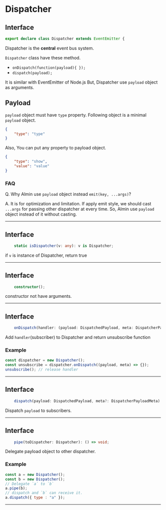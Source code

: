 # Dispatcher




















## Interface
```typescript
export declare class Dispatcher extends EventEmitter {
```

Dispatcher is the **central** event bus system.

`Dispatcher` class  have these method.

- `onDispatch(function(payload){ });`
- `dispatch(payload);`

It is similar with EventEmitter of Node.js
But, Dispatcher use `payload` object as arguments.

## Payload

`payload` object must have `type` property.
Following object is a minimal `payload` object.

```json
{
    "type": "type"
}
```

Also, You can put any property to payload object.

```json
{
    "type": "show",
    "value": "value"
}
```

### FAQ

Q. Why Almin use `payload` object instead `emit(key, ...args)`?

A. It is for optimization and limitation.
If apply emit style, we should cast `...args` for passing other dispatcher at every time.
So, Almin use `payload` object instead of it without casting.

----







## Interface
```typescript
    static isDispatcher(v: any): v is Dispatcher;
```

if `v` is instance of Dispatcher, return true

----







## Interface
```typescript
    constructor();
```

constructor not have arguments.

----







## Interface
```typescript
    onDispatch(handler: (payload: DispatchedPayload, meta: DispatcherPayloadMeta) => void): () => void;
```

Add `handler`(subscriber) to Dispatcher and return unsubscribe function

### Example

```js
const dispatcher = new Dispatcher();
const unsubscribe = dispatcher.onDispatch((payload, meta) => {});
unsubscribe(); // release handler
```

----







## Interface
```typescript
    dispatch(payload: DispatchedPayload, meta?: DispatcherPayloadMeta): void;
```

Dispatch `payload` to subscribers.

----







## Interface
```typescript
    pipe(toDispatcher: Dispatcher): () => void;

```

Delegate payload object to other dispatcher.

### Example

```js
const a = new Dispatcher();
const b = new Dispatcher();
// Delegate `a` to `b`
a.pipe(b);
// dispatch and `b` can receive it.
a.dispatch({ type : "a" });
```

----


